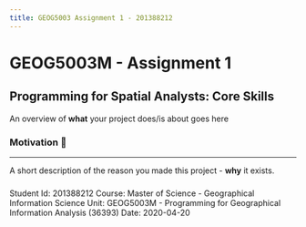 ```yaml
---
title: GEOG5003 Assignment 1 - 201388212
---
```


# GEOG5003M - Assignment 1

## Programming for Spatial Analysts: Core Skills
An overview of **what** your project does/is about goes here


### Motivation :rocket:
------------------
A short description of the reason you made this project - **why** it exists.

##### 
Student Id: 201388212
Course: Master of Science - Geographical Information Science
Unit: GEOG5003M - Programming for Geographical Information Analysis (36393)
Date: 2020-04-20
